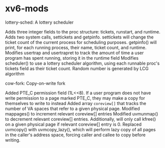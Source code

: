 # xv6-mods

lottery-sched: A lottery scheduler

Adds three integer fields to the proc structure: tickets, runstart, and runtime.
Adds two system calls, settickets and getpinfo. settickets will change the ticket count of the current process for scheduling purposes. getpinfo() will print, for each running process, their name, ticket count, and runtime.
Modifies usertrap and usertrapret to track the amount of time a user program has spent running, storing it in the runtime field
Modifies scheduler() to use a lottery scheduler algorithm, using each runnable proc's tickets field as their ticket count. Random number is generated by LCG algorithm


cow-fork: Copy-on-write fork

Added PTE\_C permission field (1L<<8). If a user program does not have write permission to a page marked PTE\_C, they may make a copy for themselves to write to instead
Added array `coreview[]` that tracks the number of VA spaces that refer to a given physical page.
Modified mappages() to increment relevant coreview[] entries
Modified uvmunmap() to decrement relevant coreview[] entries. Additionally, will only call kfree() on a given physical page if relevant coreview[] entry is 0.
Replaced uvmcopy() with uvmcopy\_lazy(), which will perform lazy copy of all pages in the caller's address space, forcing caller and callee to copy before writing.


